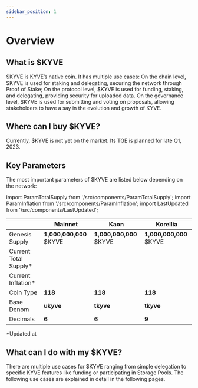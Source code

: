```yaml
---
sidebar_position: 1
---
```


# Overview

## What is $KYVE

$KYVE is KYVE’s native coin. It has multiple use cases:
On the chain level, $KYVE is used for staking and delegating, securing the network through Proof of Stake;
On the protocol level, $KYVE is used for funding, staking, and delegating, providing security for uploaded data.
On the governance level, $KYVE is used for submitting and voting on proposals, allowing stakeholders to have a say in the evolution and growth of KYVE.

## Where can I buy $KYVE?

Currently, $KYVE is not yet on the market. Its TGE is planned for late Q1, 2023.

## Key Parameters

The most important parameters of $KYVE are listed below depending on the network:

import ParamTotalSupply from '/src/components/ParamTotalSupply';
import ParamInflation from '/src/components/ParamInflation';
import LastUpdated from '/src/components/LastUpdated';

|                        | Mainnet                                                                                    | Kaon                                                                                            | Korellia                                                                                       |
| ---------------------- | ------------------------------------------------------------------------------------------ | ----------------------------------------------------------------------------------------------- | ---------------------------------------------------------------------------------------------- |
| Genesis Supply         | **1,000,000,000** $KYVE                                                                    | **1,000,000,000** $KYVE                                                                         | **1,000,000,000** $KYVE                                                                        |
| Current Total Supply\* | <ParamTotalSupply networkUrl="https://api-eu-1.kyve.network" denom="ukyve" decimals={6} /> | <ParamTotalSupply networkUrl="https://api-eu-1.kaon.kyve.network" denom="tkyve" decimals={6} /> | <ParamTotalSupply networkUrl="https://api.korellia.kyve.network" denom="tkyve" decimals={9} /> |
| Current Inflation\*    | <ParamInflation networkUrl="https://api-eu-1.kyve.network" />                              | <ParamInflation networkUrl="https://api-eu-1.kaon.kyve.network" />                              | <ParamInflation networkUrl="https://api.korellia.kyve.network" />                              |
| Coin Type              | **118**                                                                                    | **118**                                                                                         | **118**                                                                                        |
| Base Denom             | **ukyve**                                                                                  | **tkyve**                                                                                       | **tkyve**                                                                                      |
| Decimals               | **6**                                                                                      | **6**                                                                                           | **9**                                                                                          |

\*Updated at **<LastUpdated />**

## What can I do with my $KYVE?

There are multiple use cases for $KYVE ranging from simple delegation to specific KYVE features like funding or participating in Storage Pools. The following use cases are explained in detail in the following pages.
